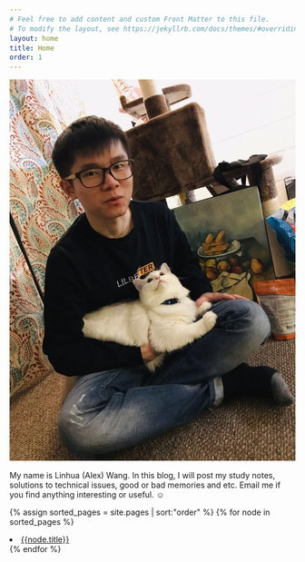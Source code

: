 ```yaml
---
# Feel free to add content and custom Front Matter to this file.
# To modify the layout, see https://jekyllrb.com/docs/themes/#overriding-theme-defaults
layout: home
title: Home
order: 1
---
```

<img src="me.jpg" alt="Alex's selfie" class="center" style="border=1">
<p>
My name is Linhua (Alex) Wang. In this blog, I will post my study notes, solutions to technical issues, good or bad memories and etc. Email me if you find anything interesting or useful. &#9786;   
</p>

{% assign sorted_pages = site.pages | sort:"order" %}
{% for node in sorted_pages %}
  <li><a href="{{node.url}}">{{node.title}}</a></li>
{% endfor %}
